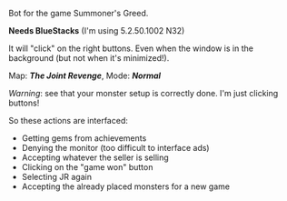 Bot for the game Summoner's Greed.


**Needs BlueStacks** (I'm using 5.2.50.1002 N32)

It will "click" on the right buttons. Even when the window is in the background (but not when it's minimized!).

Map: ***The Joint Revenge***, Mode: ***Normal***

*Warning*: see that your monster setup is correctly done. I'm just clicking buttons!

So these actions are interfaced:
- Getting gems from achievements
- Denying the monitor (too difficult to interface ads)
- Accepting whatever the seller is selling
- Clicking on the "game won" button
- Selecting JR again
- Accepting the already placed monsters for a new game
